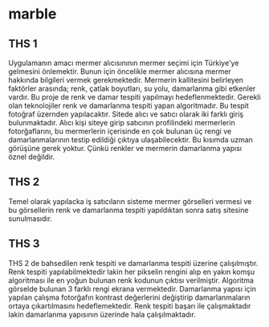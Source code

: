 # marble
THS 1
---------------
Uygulamanın amacı mermer alıcısınının mermer seçimi için Türkiye'ye gelmesini önlemektir. Bunun için öncelikle mermer alıcısına mermer hakkında bilgileri vermek gerekmektedir.
Mermerin kallitesini belirleyen faktörler arasında; renk, çatlak boyutları, su yolu, damarlanma gibi etkenler vardır. Bu proje de renk ve damar tespiti yapılmayı hedeflenmektedir.
Gerekli olan teknolojiler renk ve damarlanma tespiti yapan algoritmadır. Bu tespit fotoğraf üzernden yapılacaktır.
Sitede alıcı ve satıcı olarak iki farklı giriş bulunmaktadır. Alıcı kişi siteye girip satıcının profilindeki mermerlerin fotorğaflarını, bu mermerlerin içerisinde en çok bulunan üç rengi ve damarlanmalarının testip edildiği çıktıya ulaşabilecektir.
Bu kısımda uzman görüşüne gerek yoktur. Çünkü renkler ve mermerin damarlanma yapısı öznel değildir.

THS 2
----------------
Temel olarak yapılacka iş satıcıların sisteme mermer görselleri vermesi ve bu görsellerin renk ve damarlanma tespiti yapıldıktan sonra satış sitesine sunulmasıdır.

THS 3
---------------
THS 2 de bahsedilen renk tespiti ve damarlanma tespiti üzerine çalışılmıştır. Renk tespiti yapılabilmektedir lakin her pikselin rengini alıp en yakın komşu algoritması ile en yoğun bulunan renk kodunun çıktısı verilmiştir. Algoritma görselde bulunan 3 farklı rengi ekrana vermektedir.
Damarlanma yapısı için yapılan çalışma fotorğafın kontrast değerlerini değiştirip damarlanmaların ortaya çıkartılmasını hedeflemektedir.
Renk tespiti başarı ile çalışmaktadır lakin damarlanma yapısının üzerinde hala çalışılmaktadır.